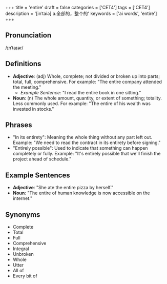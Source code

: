 +++
title = 'entire'
draft = false
categories = ['CET4']
tags = ['CET4']
description = '[inˈtaiə] a.全部的，整个的'
keywords = ['ai words', 'entire']
+++

## Pronunciation
/ɪnˈtaɪər/

## Definitions
- **Adjective**: (adj) Whole, complete; not divided or broken up into parts; total, full, comprehensive. For example: "The entire company attended the meeting."
  - _Example Sentence_: "I read the entire book in one sitting."
- **Noun**: (n) The whole amount, quantity, or extent of something; totality. Less commonly used. For example: "The entire of his wealth was invested in stocks."

## Phrases
- "In its entirety": Meaning the whole thing without any part left out. Example: "We need to read the contract in its entirety before signing."
- "Entirely possible": Used to indicate that something can happen completely or fully. Example: "It's entirely possible that we'll finish the project ahead of schedule."

## Example Sentences
- **Adjective**: "She ate the entire pizza by herself."
- **Noun**: "The entire of human knowledge is now accessible on the internet."

## Synonyms
- Complete
- Total
- Full
- Comprehensive
- Integral
- Unbroken
- Whole
- Utter
- All of
- Every bit of
